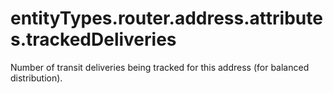 # entityTypes.router.address.attributes.trackedDeliveries

Number of transit deliveries being tracked for this address (for balanced distribution).

